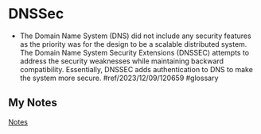 # DNSSec
- The Domain Name System (DNS) did not include any security features as the priority was for the design to be a scalable distributed system. The Domain Name System Security Extensions (DNSSEC) attempts to address the security weaknesses while maintaining backward compatibility. Essentially, DNSSEC adds authentication to DNS to make the system more secure.  #ref/2023/12/09/120659 #glossary
## My Notes
[Notes](mynotes/dnssec-notes.md)
